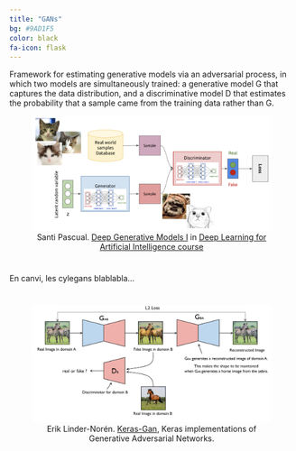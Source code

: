 ```yaml
---
title: "GANs"
bg: #9AD1F5
color: black
fa-icon: flask
---
```


Framework for estimating generative models via an adversarial process, in which 
two models are simultaneously trained: a generative model G that captures the 
data distribution, and a discriminative model D that estimates the probability 
that a sample came from the training data rather than G.

<figure>
<img src="./img/GAN_diagram.jpg" alt="GAN diagram"/>
<figcaption align="center">Santi Pascual. <a href="https://docs.google.com/presentation/d/19ytP7ZStPx8euB-V6HexpunbeACBgmlBnKFUJ1ocl2Q/edit#slide=id.g28086851ef_0_0">Deep Generative Models I</a> in <a href="https://telecombcn-dl.github.io/2018-dlai/">Deep Learning for Artificial Intelligence course</a></figcaption>
</figure>

<p style="padding:25px 0px 25px 0px">En canvi, les cylegans blablabla...</p>

<figure>
<img src="./img/cyclegan_diagram.png" alt="CycleGAN diagram"/>
<figcaption align="center">Erik Linder-Norén. <a href="https://github.com/eriklindernoren/Keras-GAN">Keras-Gan</a>, Keras implementations of Generative Adversarial Networks.</figcaption>
</figure>
